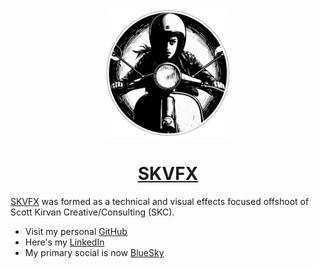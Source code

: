 <div align="center">

  <img src="https://raw.githubusercontent.com/skvfx/.github/refs/heads/main/profile/assets/media/logo2.png" alt="logo" width="200" height="auto" />
    <h1><a href="https://github.com/SKVFX">SKVFX</a></h1>
  <!--<h3>SKVFX was formed as an offshoot of Scott Kirvan Creative/Consulting</h3>-->
</div>

[SKVFX](http://skvfx.com) was formed as a technical and visual effects focused offshoot of Scott Kirvan Creative/Consulting (SKC).


- Visit my personal [GitHub](http://github.com/ScottKirvan)
- Here's my [LinkedIn](http://www.linkedin.com/in/scottkirvan)
- My primary social is now [BlueSky](https://bsky.app/profile/cptvideo.bsky.social)
